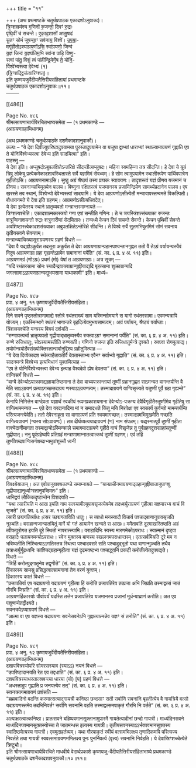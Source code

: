 +++
title = "११"

+++
(अथ प्रथमाष्टके चतुर्थप्रपाठक एकादशोऽनुवाकः)।  
त्रि॒ꣳशत्त्रय॑श्च ग॒णिनो॑ रु॒जन्तो॒ दिवꣳ॑ रु॒द्राः  
पृ॑थि॒वीं च॑ सचन्ते। ए॒का॒द॒शासो॑ अप्सु॒षदः॑  
सु॒तꣳ सोमं॑ जुषन्ता॒ꣳ सव॑नाय॒ विश्वे॑। उ॒प॒या॒-  
मगृ॑हीतोऽस्याग्रय॒णो॑ऽसि॒ स्वा॑ग्रयणो॒ जिन्व॑  
य॒ज्ञं जिन्व॑ य॒ज्ञप॑तिम॒भि सव॑ना पाहि॒ विष्णु॒-  
स्त्वां पा॑तु॒ विशं॒ त्वं पा॑हीन्द्रि॒येणै॒ष ते॒ योनि॒-  
र्विश्वे॑भ्यस्त्वा दे॒वेभ्यः॑ (१)  
(त्रि॒ꣳशद्द्विच॑त्वारिꣳशत्)।  
इति कृष्णयजुर्वेदीयतैत्तिरीयसंहितायां प्रथमाष्टके  
चतुर्थप्रपाठक एकादशोऽनुवाकः॥११॥  
–––––

[[486]]

Page No. ४८६  
श्रीमत्सायणाचार्यविरचितभाष्यसमेता — (१ प्रथमकाण्डे —  
(आग्रयणग्रहाभिधानम्)

(अथ प्रथमकाण्डे चतुर्थप्रपाठके दशमैकादशानुवाकौ)।  
कल्पः – “ये देवा दिवीत्युपरिष्टादुपयामया पुरस्तादुपयामेन वा यजुषा द्वाभ्यां धाराभ्यां स्थाल्यामाग्रयणं गृह्णाति एष ते योनिर्विश्वेभ्यस्त्वा देवेभ्य इति सादयित्वा” इति।  
पाठस्तु —  
ये देवा इति। अप्सुषदोऽबुपलक्षितेऽन्तरिक्षे सीदन्तीत्यप्सुषदः। महिना स्वमहिम्ना तत्र सीदन्ति। हे देवा ये यूयं त्रिषु लोकेषु प्रत्येकमेकादशावस्थितास्ते सर्वे यज्ञमिमं सेवध्वम्। हे सोम त्वामुपयामेन स्थालीरूपेण पार्थिवपात्रेण गृहीतोऽसि। आग्रयणनामाऽसि। सुष्ठु अग्रं श्रैष्ठ्यं तस्य प्रापकः स्वाग्रयणः। तादृशस्त्वं यज्ञं प्रीणय यजमानं च प्रीणय। सवनान्याभिमुख्येन पालय। विष्णुना रक्षितस्त्वं यजमानस्य प्रजामिन्द्रियेण सामर्थ्यप्रदानेन पालय। एष खरस्ते तव स्थानं, विश्वेभ्यो देवेभ्यस्त्वां सादयामि। ये देवा आग्रयणोऽसीत्येतौ मन्त्रावापस्तम्बमते विकल्पितौ। बौधायनमते ये देवा इति ग्रहणम्। आग्रयणोऽसीत्यधिवदेत्।  
ये देवा इत्येतस्य स्थाने भ्रातृव्यवतो मन्त्रान्तरमाम्नायते —  
त्रिꣳशत्यश्चेति। एकादशात्मकास्त्रयो गणा एषां सन्तीति गणिनः। ते च त्रयस्त्रिंशत्संख्याका रुजन्तः शत्रून्विनाशयन्तो रुद्राः शत्रुनारीणां रोदयितारः। तन्मध्ये केचन दिवं सचन्ते सेवन्ते। केचन पृथिवीं सेवन्ते अवशिष्टास्त्वेकादशसंख्याका अबुपलक्षितेऽन्तेरिक्षे सीदन्ति। ते विश्वे सर्वे सुतमभिषुतमिमं सोमं सवनाय तृतीयसवने सेवन्ताम्।  
मन्त्रान्व्याचिख्यासुराग्रयणस्य ग्रहणं विधत्ते —  
“देवा वै यद्यज्ञेऽकुर्वत तदसुरा अकुर्वत ते देवा आग्रयणाग्रान्ग्रहानपश्यन्तानगृह्णत ततो वै तेऽग्रं पर्यायन्यस्यैवं विदुष आग्रयणाग्रा ग्रहा गृह्यन्तेऽग्रमेव समानानां पर्येति” (सं. का. ६ प्र. ४ अ. ११) इति।  
आग्रयणमग्रं (णोऽग्रः) प्रथमं (मो) येषां त आग्रयणाग्राः। अत्र सूत्रम् —  
“यदि रथंतरसामा सोमः स्यादैन्द्रवायवाग्रान्गृह्णीयाद्यदि बृहत्सामा शुक्राग्रान्यदि जगत्सामाऽऽग्रयणाग्रान्यद्युभयसामा याथाकामी” इति। माध्यं–

[[487]]

Page No. ४८७  
प्रपा. ४ अनु. ११ कृष्णयजुर्वेदीयतैत्तिरीयसंहिता।  
(आग्रयणग्रहाभिधानम्)  
दिने सवने पृष्ठस्तोत्राणामाद्ये स्तोत्रे रथंतराख्यं साम यस्मिन्सोमयागे स यागो रथंतरसामा। एवमन्यत्रापि योज्यम्। एकस्मिन्भागे रथंतरं भागान्तरे बृहदित्येवमुभयसामत्वम्। अग्रं पर्यायन्, श्रैष्ठ्यं पर्याप्ताः।  
त्रिंशत्त्रयश्चेति मन्त्रस्य विषयं दर्शयति —  
“रुग्णावत्यर्चा भ्रातृव्यवतो गृह्णीयाद्भ्रातृव्यस्यैव रुक्त्वाऽग्रꣳ समानानां पर्येति” (सं. का. ६ प्र. ४ अ. ११) इति।  
रुग्णे रुजिधातुः, सोऽस्यामस्तीति रुग्णवती। गणिनो रुजन्त इति रुजिधातुर्मन्त्रे दृश्यते। रुक्त्वा रोगमुत्पाद्य।  
तयोर्मन्त्रयोर्देवसंख्योक्तिस्तान्सर्वानुद्दिश्य ग्रहीतुमित्याह —  
“ये देवा दिव्येकादश स्थेत्याहैतावतीर्वै देवतास्ताभ्य एवैनꣳ सर्वाभ्यो गृह्णाति” (सं. का. ६ प्र. ४ अ. ११) इति।  
सादनमन्त्रे विश्वेभ्य इत्यभिधानं युक्तमित्याह —  
“एष ते योनिर्विश्वेभ्यस्त्वा देवेभ्य इत्याह वैश्वदेवो ह्येष देवतया” (सं. का. ६ प्र. ४ अ. ११) इति।  
वाग्विसर्गं विधत्ते —  
“वाग्वै देवेभ्योऽपाक्रामद्यज्ञायातिष्ठमाना ते देवा वाच्यपक्रान्तायां तूष्णीं ग्रहानगृह्णत साऽमन्यत वागन्तर्यन्ति वै मेति साऽऽग्रयणं प्रत्याऽगच्छत्तदाग्रय णस्याऽऽग्रयणत्वम्। तस्मादाग्रयणे वाग्विसृज्यते यतूष्णीं पूर्वे ग्रहा गृह्यन्ते” (सं. का. ६ प्र. ४ अ. ११) इति।  
केनापि निमित्तेन वाग्देवता यज्ञार्थं स्वकीयं रूपमप्रकाशयमाना देवेभ्योऽ-पक्रम्य देवैर्विगृहीतैस्तूष्णीमेव गृहीतेषु सा वागित्थममन्यत — एते देवा वरदानादिना मां न समादधते किंतु मयि निरपेक्षा एव स्वकार्यं कुर्वन्तो मामन्तर्यन्ति परित्यजन्त्येवेति। ततो देवैरनाहूता सा वागाग्रयणं प्रति स्वयमागच्छत्। तस्मादग्रमभिमुखमेति गच्छति वागित्यग्रायणं (ग्यस्य सोऽग्रायणः)। तत्र दीर्घव्यत्ययादाग्रयणं (ण) नाम संपन्नम्। यद्यस्मात्पूर्वे तूष्णीं गृहीता वाक्चेदानीमागता तस्माद्वाचोऽस्मिन्काले समागमादाग्रयणे गृहीते वाचं विसृजेन्न तु पूर्वग्रहवदुत्तरग्रहांस्तूष्णीं गृह्णीयात्। ननु पूर्वग्रहेष्वपि प्रतिग्रहं मन्त्राणामाम्नातत्वात्कथं तूष्णीं ग्रहणम्। एवं तर्हि तूष्णींशब्दवाग्विसर्गशब्दाभ्यमुपांशूच्चौ ध्वनी

[[488]]

Page No. ४८८  
श्रीमत्सायणाचार्यविरचितभाष्यसमेता — (१ प्रथमकाण्डे —  
(आग्रयणग्रहाभिधानम्)  
विवक्ष्येयाताम्। अत एवोपानुवाक्यकाण्डे समाम्नायते — “यान्प्राचीनमाग्रयणाद्ग्रहान्गृह्णीयात्तानुपाꣳशु गृह्णीयाद्यानूर्ध्वाꣳस्तानुपब्दिमतः” इति।  
ध्वनिद्वयं लौकिकदृष्टान्तेन विशदयति —  
“यथा त्सारीयति म आख इयति नाम रात्स्यामीत्युपावसृजत्येवमेव तदध्वर्युराग्रयणं गृहीत्वा यज्ञमारभ्य वाचं वि सृजते” (सं. का. ६ प्र. ४ अ. ११) इति।  
त्सारी छद्मगतिर्व्याधः।त्सर च्छद्मगताविति धातुः। स व्याधो मनस्यादौ विचार्य पश्चाद्बाणानुपावसृजति नुञ्चति। वराहान्गजान्पातयितुं मार्गे यो गर्त आयामेन खन्यते स आखः। ममैतावति दूरमाखस्तिष्ठति अहं त्वीषत्पुरोगत इयति दूरे स्थितो नापरात्स्यामि। वराहादिभिः स्वस्य मारणमेकोऽपराधः। स्वात्मानं दृष्ट्वा वराहादेः पलायनमन्योऽपराधः। स्वेन मुक्तस्य बाणस्य स्खलनमपराधान्तरम्। एतत्सर्वमियति दूरे मम न भबिष्यतीति निश्चित्याऽऽगतिस्तत्र स्थित्वा पश्चादवसरे सति पश्चादुद्भूतो यथा बाणान्मुञ्चति तथैव तत्राध्वर्युर्गूढध्वनिः कांश्चिद्ग्रहान्गृहीत्वा यज्ञं दृढमवष्टभ्य पश्चाद्ध्वनिं प्रकटी करोतीत्येतदुपपद्यते।  
विधत्ते —  
“त्रिर्हि करोत्युद्गातॄनेव तद्वृणीते” (सं. का. ६ प्र. ४ अ. ११) इति।  
हिंकारस्य सामसु प्रसिद्धत्वात्सामगानां तेन वरणं युक्तम्।  
हिंकारस्य कालं विधत्ते —  
“प्रजापतिर्वा एष यदाग्रयणो यदाग्रयणं गृहीत्वा हिं करोति प्रजापतिरेव तत्प्रजा अभि जिघ्रति तस्माद्वत्सं जातं गौरभि जिघ्रति” (सं. का. ६ प्र. ४ अ. ११) इति।  
आग्रयणहिंकारयोः पौर्वापर्यं यदस्ति तत्तेन प्रजापतिरेव यजमानस्य प्रजानां मूर्धन्याघ्राणं करोति। अत एव पशुष्वप्येतद्वीक्ष्यते।  
सवनत्रयेऽप्याग्रयणं विधत्ते —  
“आत्मा वा एष यज्ञस्य यदाग्रयणः सवनेसवनेऽभि गृह्णात्यात्मन्नेव यज्ञꣳ सं तनोति” (सं. का. ६ प्र. ४ अ. ११) इति।

[[489]]

Page No. ४८९  
प्रपा. ४ अनु. १२ कृष्णयजुर्वेदीयतैत्तिरीयसंहिता।  
(आग्रयणग्रहाभिधानम्)  
दशापवित्रस्योपरि सोमरसस्याव (स्याऽऽ) नयनं विधत्ते —  
“उपरिष्टादानयति रेत एव तद्दधाति” (सं. का. ६ प्र. ४ अ. ११) इति।  
दशपवित्रस्याधस्तात्स्रवन्त्या धारया (यो) [प] ग्रहणं विधत्ते —  
“अधस्तादुप गृह्णाति प्र जनयत्येव तत्” (सं. का. ६ प्र. ४ अ. ११) इति।  
सवनत्रयगमाग्रयणं प्रशंसति —  
“ब्रह्मवादिनो वदन्ति कस्मात्सत्याद्गायत्री कनिष्ठा छन्दसाꣳ सती सर्वाणि सवनानि बृहतीत्येष वै गायत्रियै वत्सो यदाग्रयणस्तमेव तदभिनिवर्तꣳ सर्वाणि सवनानि वहति तस्माद्वत्समपाकृतं गौरभि नि वर्तते” (सं. का. ६ प्र. ४ अ. ११) इति।  
अल्पाक्षरत्वात्कनिष्ठा। प्रातःसवने बहिष्पवमानसूक्तानामुपास्मै गायतेत्यादीनां छन्दो गायत्री। माध्यंदिनसवने माध्यंदिनपवमानसूक्तस्योच्चा ते जातमन्धस इत्यस्य गायत्री। तृतीयसवनस्याऽऽर्भवपवमानसूक्तस्य स्वादिष्ठयेत्यस्य गायत्री। एवमुदाहर्तव्यम्। यथा गौरपाकृतं स्वीयं वत्समभिलक्ष्य तृणादिकमपि परित्यज्य निवर्तते तथा गायत्री स्ववत्समाग्रयणमभिलक्ष्य पुनः पुनर्निवर्त्य (वृत्य) सवनानि निर्वहति। ये देवास्रिꣳशच्चेत्येते त्रिष्टुभौ।  
इति श्रीमत्सायणाचार्यविरचिते माधवीये वेदार्थप्रकाशे कृष्णयजु-र्वेदीयतैत्तिरीयसंहिताभाष्ये प्रथमकाण्डे चतुर्थप्रपाठके दशमैकादशावनुवाकौ॥१०॥११॥
